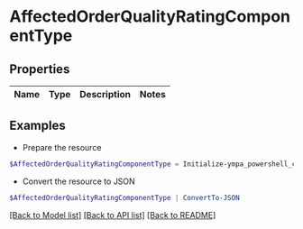 # AffectedOrderQualityRatingComponentType
## Properties

Name | Type | Description | Notes
------------ | ------------- | ------------- | -------------

## Examples

- Prepare the resource
```powershell
$AffectedOrderQualityRatingComponentType = Initialize-ympa_powershell_clientAffectedOrderQualityRatingComponentType 
```

- Convert the resource to JSON
```powershell
$AffectedOrderQualityRatingComponentType | ConvertTo-JSON
```

[[Back to Model list]](../README.md#documentation-for-models) [[Back to API list]](../README.md#documentation-for-api-endpoints) [[Back to README]](../README.md)

